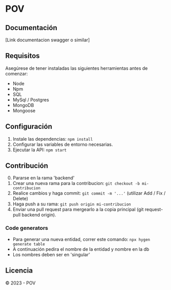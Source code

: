 # POV

## Documentación

[Link documentacion swagger o similar]

## Requisitos

Asegúrese de tener instaladas las siguientes herramientas antes de comenzar:

- Node 
- Npm  
- SQL 
- MySql / Postgres
- MongoDB
- Mongoose

## Configuración


1. Instale las dependencias: `npm install`
2. Configurar las variables de entorno necesarias.
3. Ejecutar la API: `npm start`


## Contribución

0. Pararse en la rama 'backend'
1. Crear una nueva rama para la contribucion: `git checkout -b mi-contribucion`
3. Realice cambios y haga commit: `git commit -m '...'` (utilizar Add / Fix / Delete)
4. Haga push a su rama: `git push origin mi-contribucion`
5. Enviar una pull request para mergearlo a la copia principal (git request-pull backend origin).

### Code generators

- Para generar una nueva entidad, correr este comando: `npx hygen generate table`
- A continuación pedira el nombre de la entidad y nombre en la db
- Los nombres deben ser en 'singular'


## Licencia

© 2023 - POV
